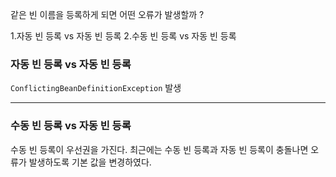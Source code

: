 같은 빈 이름을 등록하게 되면 어떤 오류가 발생할까 ? 

1.자동 빈 등록 vs 자동 빈 등록
2.수동 빈 등록 vs 자동 빈 등록

### 자동 빈 등록 vs 자동 빈 등록

`ConflictingBeanDefinitionException` 발생

---

### 수동 빈 등록 vs 자동 빈 등록

수동 빈 등록이 우선권을 가진다.
최근에는 수동 빈 등록과 자동 빈 등록이 충돌나면 오류가 발생하도록 기본 값을 변경하였다.

